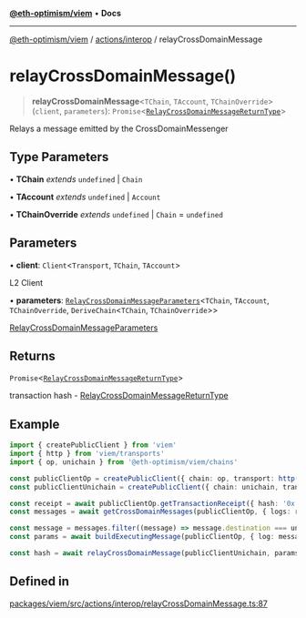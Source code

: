 [**@eth-optimism/viem**](../../../README.md) • **Docs**

***

[@eth-optimism/viem](../../../README.md) / [actions/interop](../README.md) / relayCrossDomainMessage

# relayCrossDomainMessage()

> **relayCrossDomainMessage**\<`TChain`, `TAccount`, `TChainOverride`\>(`client`, `parameters`): `Promise`\<[`RelayCrossDomainMessageReturnType`](../type-aliases/RelayCrossDomainMessageReturnType.md)\>

Relays a message emitted by the CrossDomainMessenger

## Type Parameters

• **TChain** *extends* `undefined` \| `Chain`

• **TAccount** *extends* `undefined` \| `Account`

• **TChainOverride** *extends* `undefined` \| `Chain` = `undefined`

## Parameters

• **client**: `Client`\<`Transport`, `TChain`, `TAccount`\>

L2 Client

• **parameters**: [`RelayCrossDomainMessageParameters`](../type-aliases/RelayCrossDomainMessageParameters.md)\<`TChain`, `TAccount`, `TChainOverride`, `DeriveChain`\<`TChain`, `TChainOverride`\>\>

[RelayCrossDomainMessageParameters](../type-aliases/RelayCrossDomainMessageParameters.md)

## Returns

`Promise`\<[`RelayCrossDomainMessageReturnType`](../type-aliases/RelayCrossDomainMessageReturnType.md)\>

transaction hash - [RelayCrossDomainMessageReturnType](../type-aliases/RelayCrossDomainMessageReturnType.md)

## Example

```ts
import { createPublicClient } from 'viem'
import { http } from 'viem/transports'
import { op, unichain } from '@eth-optimism/viem/chains'

const publicClientOp = createPublicClient({ chain: op, transport: http() })
const publicClientUnichain = createPublicClient({ chain: unichain, transport: http() })

const receipt = await publicClientOp.getTransactionReceipt({ hash: '0x...' })
const messages = await getCrossDomainMessages(publicClientOp, { logs: receipt.logs })

const message = messages.filter((message) => message.destination === unichain.id)[0]
const params = await buildExecutingMessage(publicClientOp, { log: message.log })

const hash = await relayCrossDomainMessage(publicClientUnichain, params)
```

## Defined in

[packages/viem/src/actions/interop/relayCrossDomainMessage.ts:87](https://github.com/ethereum-optimism/ecosystem/blob/e811aa63ad2d81436ee2008e44d114c24dafedef/packages/viem/src/actions/interop/relayCrossDomainMessage.ts#L87)
